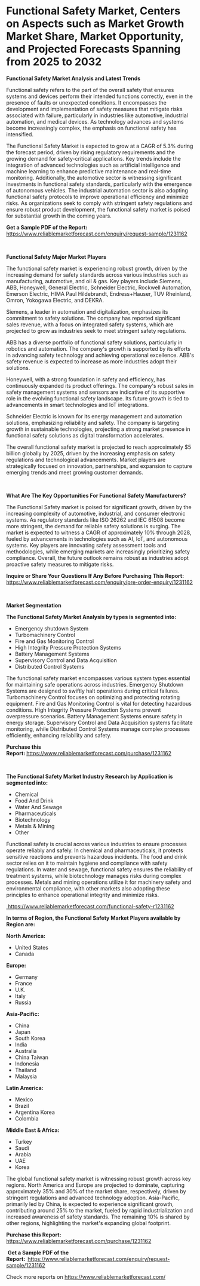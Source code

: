 <p><h1>Functional Safety Market, Centers on Aspects such as Market Growth Market Share, Market Opportunity, and Projected Forecasts Spanning from 2025 to 2032</h1></p><p><strong>Functional Safety Market Analysis and Latest Trends</strong></p>
<p><p>Functional safety refers to the part of the overall safety that ensures systems and devices perform their intended functions correctly, even in the presence of faults or unexpected conditions. It encompasses the development and implementation of safety measures that mitigate risks associated with failure, particularly in industries like automotive, industrial automation, and medical devices. As technology advances and systems become increasingly complex, the emphasis on functional safety has intensified.</p><p>The Functional Safety Market is expected to grow at a CAGR of 5.3% during the forecast period, driven by rising regulatory requirements and the growing demand for safety-critical applications. Key trends include the integration of advanced technologies such as artificial intelligence and machine learning to enhance predictive maintenance and real-time monitoring. Additionally, the automotive sector is witnessing significant investments in functional safety standards, particularly with the emergence of autonomous vehicles. The industrial automation sector is also adopting functional safety protocols to improve operational efficiency and minimize risks. As organizations seek to comply with stringent safety regulations and ensure robust product development, the functional safety market is poised for substantial growth in the coming years.</p></p>
<p><strong>Get a Sample PDF of the Report:&nbsp;</strong> <a href="https://www.reliablemarketforecast.com/enquiry/request-sample/1231162?utm_campaign=2455&utm_medium=2&utm_source=Github&utm_content=ia&utm_term=11032025&utm_id=functional-safety">https://www.reliablemarketforecast.com/enquiry/request-sample/1231162</a></p>
<p>&nbsp;</p>
<p><strong>Functional Safety Major Market Players</strong></p>
<p><p>The functional safety market is experiencing robust growth, driven by the increasing demand for safety standards across various industries such as manufacturing, automotive, and oil & gas. Key players include Siemens, ABB, Honeywell, General Electric, Schneider Electric, Rockwell Automation, Emerson Electric, HIMA Paul Hildebrandt, Endress+Hauser, TUV Rheinland, Omron, Yokogawa Electric, and DEKRA.</p><p>Siemens, a leader in automation and digitalization, emphasizes its commitment to safety solutions. The company has reported significant sales revenue, with a focus on integrated safety systems, which are projected to grow as industries seek to meet stringent safety regulations.</p><p>ABB has a diverse portfolio of functional safety solutions, particularly in robotics and automation. The company's growth is supported by its efforts in advancing safety technology and achieving operational excellence. ABB's safety revenue is expected to increase as more industries adopt their solutions.</p><p>Honeywell, with a strong foundation in safety and efficiency, has continuously expanded its product offerings. The company's robust sales in safety management systems and sensors are indicative of its supportive role in the evolving functional safety landscape. Its future growth is tied to advancements in smart technologies and IoT integrations.</p><p>Schneider Electric is known for its energy management and automation solutions, emphasizing reliability and safety. The company is targeting growth in sustainable technologies, projecting a strong market presence in functional safety solutions as digital transformation accelerates.</p><p>The overall functional safety market is projected to reach approximately $5 billion globally by 2025, driven by the increasing emphasis on safety regulations and technological advancements. Market players are strategically focused on innovation, partnerships, and expansion to capture emerging trends and meet growing customer demands.</p></p>
<p>&nbsp;</p>
<p><strong>What Are The Key Opportunities For Functional Safety Manufacturers?</strong></p>
<p><p>The Functional Safety market is poised for significant growth, driven by the increasing complexity of automotive, industrial, and consumer electronic systems. As regulatory standards like ISO 26262 and IEC 61508 become more stringent, the demand for reliable safety solutions is surging. The market is expected to witness a CAGR of approximately 10% through 2028, fueled by advancements in technologies such as AI, IoT, and autonomous systems. Key players are innovating safety assessment tools and methodologies, while emerging markets are increasingly prioritizing safety compliance. Overall, the future outlook remains robust as industries adopt proactive safety measures to mitigate risks.</p></p>
<p><strong>Inquire or Share Your Questions If Any Before Purchasing This Report:</strong> <a href="https://www.reliablemarketforecast.com/enquiry/pre-order-enquiry/1231162?utm_campaign=2455&utm_medium=2&utm_source=Github&utm_content=ia&utm_term=11032025&utm_id=functional-safety">https://www.reliablemarketforecast.com/enquiry/pre-order-enquiry/1231162</a></p>
<p>&nbsp;</p>
<p><strong>Market Segmentation</strong></p>
<p><strong>The Functional Safety Market Analysis by types is segmented into:</strong></p>
<p><ul><li>Emergency shutdown System</li><li>Turbomachinery Control</li><li>Fire and Gas Monitoring Control</li><li>High Integrity Pressure Protection Systems</li><li>Battery Management Systems</li><li>Supervisory Control and Data Acquisition</li><li>Distributed Control Systems</li></ul></p>
<p><p>The functional safety market encompasses various system types essential for maintaining safe operations across industries. Emergency Shutdown Systems are designed to swiftly halt operations during critical failures. Turbomachinery Control focuses on optimizing and protecting rotating equipment. Fire and Gas Monitoring Control is vital for detecting hazardous conditions. High Integrity Pressure Protection Systems prevent overpressure scenarios. Battery Management Systems ensure safety in energy storage. Supervisory Control and Data Acquisition systems facilitate monitoring, while Distributed Control Systems manage complex processes efficiently, enhancing reliability and safety.</p></p>
<p><strong>Purchase this Report:&nbsp;</strong><a href="https://www.reliablemarketforecast.com/purchase/1231162?utm_campaign=2455&utm_medium=2&utm_source=Github&utm_content=ia&utm_term=11032025&utm_id=functional-safety">https://www.reliablemarketforecast.com/purchase/1231162</a></p>
<p>&nbsp;</p>
<p><strong>The Functional Safety Market Industry Research by Application is segmented into:</strong></p>
<p><ul><li>Chemical</li><li>Food And Drink</li><li>Water And Sewage</li><li>Pharmaceuticals</li><li>Biotechnology</li><li>Metals & Mining</li><li>Other</li></ul></p>
<p><p>Functional safety is crucial across various industries to ensure processes operate reliably and safely. In chemical and pharmaceuticals, it protects sensitive reactions and prevents hazardous incidents. The food and drink sector relies on it to maintain hygiene and compliance with safety regulations. In water and sewage, functional safety ensures the reliability of treatment systems, while biotechnology manages risks during complex processes. Metals and mining operations utilize it for machinery safety and environmental compliance, with other markets also adopting these principles to enhance operational integrity and minimize risks.</p></p>
<p><a href="https://www.reliablemarketforecast.com/functional-safety-r1231162?utm_campaign=2455&utm_medium=2&utm_source=Github&utm_content=ia&utm_term=11032025&utm_id=functional-safety">&nbsp;https://www.reliablemarketforecast.com/functional-safety-r1231162</a></p>
<p><strong>In terms of Region, the Functional Safety Market Players available by Region are:</strong></p>
<p>
    <p> <strong> North America: </strong>
        <ul>
            <li>United States</li>
            <li>Canada</li>
        </ul>
        </p> 
    <p> <strong> Europe: </strong>
        <ul>
            <li>Germany</li>
            <li>France</li>
            <li>U.K.</li>
            <li>Italy</li>
            <li>Russia</li>
        </ul>
        </p> 
    <p> <strong> Asia-Pacific: </strong>
        <ul>
            <li>China</li>
            <li>Japan</li>
            <li>South Korea</li>
            <li>India</li>
            <li>Australia</li>
            <li>China Taiwan</li>
            <li>Indonesia</li>
            <li>Thailand</li>
            <li>Malaysia</li>
        </ul>
        </p> 
    <p> <strong> Latin America: </strong>
        <ul>
            <li>Mexico</li>
            <li>Brazil</li>
            <li>Argentina Korea</li>
            <li>Colombia</li>
        </ul>
        </p> 
    <p> <strong> Middle East & Africa: </strong>
        <ul>
            <li>Turkey</li>
            <li>Saudi</li>
            <li>Arabia</li>
            <li>UAE</li>
            <li>Korea</li>
        </ul>
    </p>
    </p>
<p><p>The global functional safety market is witnessing robust growth across key regions. North America and Europe are projected to dominate, capturing approximately 35% and 30% of the market share, respectively, driven by stringent regulations and advanced technology adoption. Asia-Pacific, primarily led by China, is expected to experience significant growth, contributing around 25% to the market, fueled by rapid industrialization and increased awareness of safety standards. The remaining 10% is shared by other regions, highlighting the market's expanding global footprint.</p></p>
<p><strong>Purchase this Report: </strong><a href="https://www.reliablemarketforecast.com/purchase/1231162?utm_campaign=2455&utm_medium=2&utm_source=Github&utm_content=ia&utm_term=11032025&utm_id=functional-safety">https://www.reliablemarketforecast.com/purchase/1231162</a></p>
<p>&nbsp;<strong>Get a Sample PDF of the Report:&nbsp;&nbsp;</strong><a href="https://www.reliablemarketforecast.com/enquiry/request-sample/1231162?utm_campaign=2455&utm_medium=2&utm_source=Github&utm_content=ia&utm_term=11032025&utm_id=functional-safety">https://www.reliablemarketforecast.com/enquiry/request-sample/1231162</a></p>
<p><strong></strong></p>
<p>Check more reports on <a href="https://www.reliablemarketforecast.com/?utm_campaign=2455&utm_medium=2&utm_source=Github&utm_content=ia&utm_term=11032025&utm_id=functional-safety">https://www.reliablemarketforecast.com/</a></p>